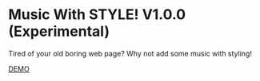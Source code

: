 # Music With STYLE! V1.0.0 (Experimental)

Tired of your old boring web page? Why not add some music with styling!

[DEMO](https://shuavaz89.github.io/music-with-style/)

